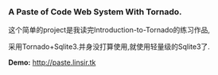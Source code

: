 ### A Paste of Code Web System With Tornado.

这个简单的project是我读完Introduction-to-Tornado的练习作品,

采用Tornado+Sqlite3.并身没打算使用,就使用轻量级的Sqlite3了.

**Demo:** <http://paste.linsir.tk>
